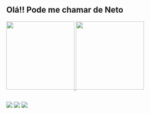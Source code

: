 ## Olá!! Pode me chamar de Neto

 <div>
  <a href="https://github.com/EuNetu">
  <img aling="center" height="180em" src="https://github-readme-stats.vercel.app/api?username=EuNetu&show_icons=true&theme=radical&include_all_commits=true&count_private=true"/>
  <img aling="center" height="180em" src="https://github-readme-stats.vercel.app/api/top-langs/?username=EuNetu&layout=compact&langs_count=7&theme=radical"/>
</div>
  
  ## 

<div style="display: inline_block"> 
  <a href="https://www.instagram.com/_eu.neto/" target="_blank"><img src="https://img.shields.io/badge/-Instagram-%23E4405F?style=for-the-badge&logo=instagram&logoColor=white" target="_blank"></a>
  <a href = "mailto:euneto2501@gmail.com"><img src="https://img.shields.io/badge/-Gmail-%23333?style=for-the-badge&logo=gmail&logoColor=white" target="_blank"></a>
  <a href="https://www.linkedin.com/in/euclides-neto-b467ab19b/" target="_blank"><img src="https://img.shields.io/badge/-LinkedIn-%230077B5?style=for-the-badge&logo=linkedin&logoColor=white" target="_blank"></a>
</div>
